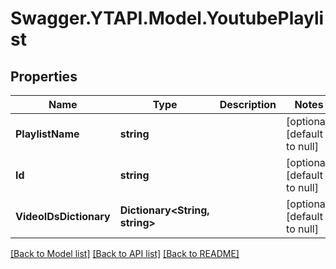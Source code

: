 # Swagger.YTAPI.Model.YoutubePlaylist
## Properties

Name | Type | Description | Notes
------------ | ------------- | ------------- | -------------
**PlaylistName** | **string** |  | [optional] [default to null]
**Id** | **string** |  | [optional] [default to null]
**VideoIDsDictionary** | **Dictionary&lt;String, string&gt;** |  | [optional] [default to null]

[[Back to Model list]](../README.md#documentation-for-models) [[Back to API list]](../README.md#documentation-for-api-endpoints) [[Back to README]](../README.md)

